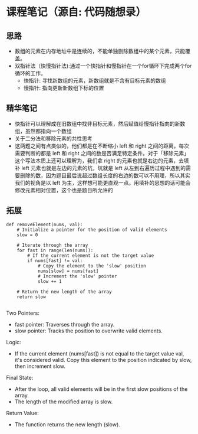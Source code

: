 # 课程笔记（源自: 代码随想录）
## 思路
* 数组的元素在内存地址中是连续的，不能单独删除数组中的某个元素，只能覆盖。
* 双指针法（快慢指针法):通过⼀个快指针和慢指针在⼀个for循环下完成两个for循环的⼯作。
  * 快指针: 寻找新数组的元素，新数组就是不含有⽬标元素的数组
  * 慢指针: 指向更新新数组下标的位置

## 精华笔记
* 快指针可以理解成在旧数组中找非目标元素，然后赋值给慢指针指向的新数组，虽然都指向一个数组
* 关于二分法和移除元素的共性思考
* 这两题之间有点类似的，他们都是在不断缩小 left 和 right 之间的距离，每次需要判断的都是 left 和 right 之间的数是否满足特定条件。对于「移除元素」这个写法本质上还可以理解为，我们拿 right 的元素也就是右边的元素，去填补 left 元素也就是左边的元素的坑，坑就是 left 从左到右遍历过程中遇到的需要删除的数，因为题目最后说超过数组长度的右边的数可以不用理，所以其实我们的视角是以 left 为主，这样想可能更直观一点。用填补的思想的话可能会修改元素相对位置，这个也是题目所允许的



## 拓展
```
def removeElement(nums, val):
    # Initialize a pointer for the position of valid elements
    slow = 0

    # Iterate through the array
    for fast in range(len(nums)):
        # If the current element is not the target value
        if nums[fast] != val:
            # Copy the element to the 'slow' position
            nums[slow] = nums[fast]
            # Increment the 'slow' pointer
            slow += 1
    
    # Return the new length of the array
    return slow


```


Two Pointers:
* fast pointer: Traverses through the array.
* slow pointer: Tracks the position to overwrite valid elements.

Logic:
* If the current element (nums[fast]) is not equal to the target value val, it's considered valid. Copy this element to the position indicated by slow, then increment slow.

Final State:

* After the loop, all valid elements will be in the first slow positions of the array.
* The length of the modified array is slow.

Return Value:
* The function returns the new length (slow).
